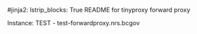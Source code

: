 #jinja2: lstrip_blocks: True
README for tinyproxy forward proxy

Instance: TEST - test-forwardproxy.nrs.bcgov
